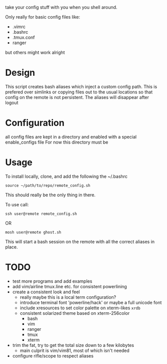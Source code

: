 take your config stuff with you when you shell around.

Only really for basic config files like:
* .vimrc
* .bashrc
* .tmux.conf
* ranger

but others might work alright

# Design

This script creates bash aliases which inject a custom config path.
This is prefered over simlinks or copying files out to the usual locations so that config on the remote is not persistent.
The aliases will disappear after logout

# Configuration
all config files are kept in a directory and enabled with a special enable_configs file
For now this directory must be

# Usage

To install locally, clone, and add the following the ~/.bashrc

```
source ~/path/to/repo/remote_config.sh
```
This should really be the only thing in there.


To use call:
```
ssh user@remote remote_config.sh
```
OR
```
mosh user@remote ghost.sh
```

This will start a bash session on the remote with all the correct aliases in place.


# TODO

* test more programs and add examples
* add vim/airline tmux.line etc. for consistent powerlining
* create a consistent look and feel
    * really maybe this is a local term configuration?
    * introduce terminal font 'powerline/hack' or maybe a full unicode font
    * include xresources to set color palette on xterm-likes `xrdb`
    * consistent solarized theme based on xterm-256color
        - bash
        - vim
        - ranger
        - tmux
        - xterm
* trim the fat, try to get the total size down to a few kilobytes
    * main culprit is vim/vim81, most of which isn't needed
* configure rifle/scope to respect aliases
